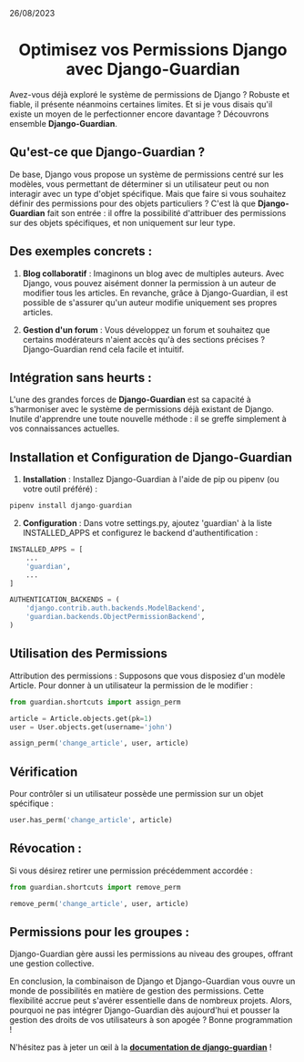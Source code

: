 26/08/2023

<h1 align="center">Optimisez vos Permissions Django avec 
Django-Guardian</h1>

Avez-vous déjà exploré le système de permissions de Django ? Robuste et fiable, il présente néanmoins certaines limites. Et si je vous disais qu'il existe un moyen de le perfectionner encore davantage ? Découvrons ensemble **Django-Guardian**.

## Qu'est-ce que Django-Guardian ?

De base, Django vous propose un système de permissions centré sur les modèles, vous permettant de déterminer si un utilisateur peut ou non interagir avec un type d'objet spécifique. Mais que faire si vous souhaitez définir des permissions pour des objets particuliers ? C'est là que **Django-Guardian** fait son entrée : il offre la possibilité d'attribuer des permissions sur des objets spécifiques, et non uniquement sur leur type.

## Des exemples concrets :

1. **Blog collaboratif** : Imaginons un blog avec de multiples auteurs. Avec Django, vous pouvez aisément donner la permission à un auteur de modifier tous les articles. En revanche, grâce à Django-Guardian, il est possible de s'assurer qu'un auteur modifie uniquement ses propres articles.

2. **Gestion d'un forum** : Vous développez un forum et souhaitez que certains modérateurs n'aient accès qu'à des sections précises ? Django-Guardian rend cela facile et intuitif.

## Intégration sans heurts :

L'une des grandes forces de **Django-Guardian** est sa capacité à s'harmoniser avec le système de permissions déjà existant de Django. Inutile d'apprendre une toute nouvelle méthode : il se greffe simplement à vos connaissances actuelles.

## Installation et Configuration de Django-Guardian

1. **Installation** : Installez Django-Guardian à l'aide de pip ou pipenv (ou votre outil préféré) : 

```python
pipenv install django-guardian
```

2. **Configuration** : Dans votre settings.py, ajoutez 'guardian' à la liste INSTALLED_APPS et configurez le backend d'authentification : 

```python
INSTALLED_APPS = [
    ...
    'guardian',
    ...
]

AUTHENTICATION_BACKENDS = (
    'django.contrib.auth.backends.ModelBackend',
    'guardian.backends.ObjectPermissionBackend',
)
```

## Utilisation des Permissions
Attribution des permissions : Supposons que vous disposiez d'un modèle Article. Pour donner à un utilisateur la permission de le modifier :

```python
from guardian.shortcuts import assign_perm

article = Article.objects.get(pk=1)
user = User.objects.get(username='john')

assign_perm('change_article', user, article)
```
##  Vérification 
Pour contrôler si un utilisateur possède une permission sur un objet spécifique :

```python
user.has_perm('change_article', article)
```

## Révocation : 
Si vous désirez retirer une permission précédemment accordée :

```python
from guardian.shortcuts import remove_perm

remove_perm('change_article', user, article)
```

## Permissions pour les groupes : 
Django-Guardian gère aussi les permissions au niveau des groupes, offrant une gestion collective.

En conclusion, la combinaison de Django et Django-Guardian vous ouvre un monde de possibilités en matière de gestion des permissions. Cette flexibilité accrue peut s'avérer essentielle dans de nombreux projets. Alors, pourquoi ne pas intégrer Django-Guardian dès aujourd'hui et pousser la gestion des droits de vos utilisateurs à son apogée ? Bonne programmation !

N'hésitez pas à jeter un œil à la <a href=https://django-guardian.readthedocs.io/en/stable>
<b>documentation de django-guardian</b></a> !
